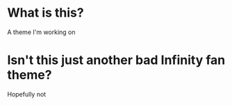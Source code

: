 # What is this?
A theme I'm working on

# Isn't this just another bad Infinity fan theme?
Hopefully not
